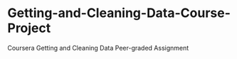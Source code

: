 # Getting-and-Cleaning-Data-Course-Project
Coursera Getting and Cleaning Data Peer-graded Assignment
